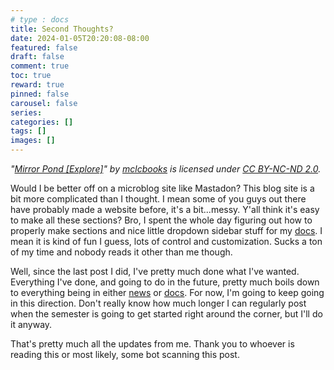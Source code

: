 ```yaml
---
# type : docs
title: Second Thoughts?
date: 2024-01-05T20:20:08-08:00
featured: false
draft: false
comment: true
toc: true
reward: true
pinned: false
carousel: false
series:
categories: []
tags: []
images: []
---
```

*"[Mirror Pond [Explore]](https://www.flickr.com/photos/39877441@N05/49934818133)" by [mclcbooks](https://www.flickr.com/photos/39877441@N05) is licensed under [CC BY-NC-ND 2.0](https://creativecommons.org/licenses/by-nc-nd/2.0/?ref=openverse).*

Would I be better off on a microblog site like Mastadon? This blog site is a bit more complicated than I thought. I mean some of you guys out there have probably made a website before, it's a bit...messy. Y'all think it's easy to make all these sections? Bro, I spent the whole day figuring out how to properly make sections and nice little dropdown sidebar stuff for my [docs](https://userliluzibert.github.io/docs/). I mean it is kind of fun I guess, lots of control and customization. Sucks a ton of my time and nobody reads it other than me though.

Well, since the last post I did, I've pretty much done what I've wanted. Everything I've done, and going to do in the future, pretty much boils down to everything being in either [news](https://userliluzibert.github.io/news/) or [docs](https://userliluzibert.github.io/docs/). For now, I'm going to keep going in this direction. Don't really know how much longer I can regularly post when the semester is going to get started right around the corner, but I'll do it anyway.

That's pretty much all the updates from me. Thank you to whoever is reading this or most likely, some bot scanning this post.